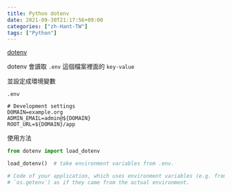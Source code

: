 ```yaml
---
title: Python dotenv
date: 2021-09-30T21:17:56+09:00
categories: ["zh-Hant-TW"]
tags: ["Python"]
---
```

[dotenv](https://github.com/theskumar/python-dotenv)

dotenv 會讀取 `.env` 這個檔案裡面的 `key-value`

並設定成環境變數

`.env`

```env
# Development settings
DOMAIN=example.org
ADMIN_EMAIL=admin@${DOMAIN}
ROOT_URL=${DOMAIN}/app
```

使用方法

```python
from dotenv import load_dotenv

load_dotenv()  # take environment variables from .env.

# Code of your application, which uses environment variables (e.g. from `os.environ` or
# `os.getenv`) as if they came from the actual environment.
```
